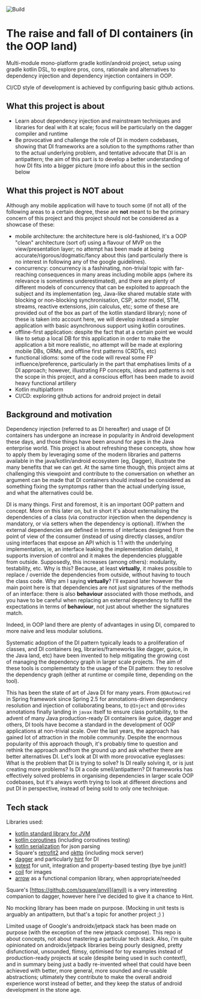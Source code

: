 ![Build](https://github.com/alessandrocandolini/di-alternatives/workflows/Build/badge.svg)


# The raise and fall of DI containers (in the OOP land)

Multi-module mono-platform gradle kotlin/android project, setup using gradle kotlin DSL, to explore pros, cons, rationale and alternatives to dependency injection and dependency injection containers in OOP. 

CI/CD style of development is achieved by configuring basic github actions. 

## What this project is about

* Learn about dependency injection and mainstream techniques and libraries for deal with it at scale; focus will be particularly on the dagger compiler and runtime 
* Be provocative and challenge the role of DI in modern codebases, showing that DI frameworks are a solution to the sympthoms rather than to the actual underlying problem, and tentative advocate that DI is an antipattern; the aim of this part is to develop a better understanding of how DI fits into a bigger picture (more info about this in the section below 

## What this project is NOT about

Although any mobile application will have to touch some (if not all) of the following areas to a certain degree, these are **not** meant to be the primary concern of this project and this project should not be considered as a showcase of these: 

* mobile architecture: the architecture here is old-fashioned, it's a OOP "clean" architecture (sort of) using a flavour of MVP on the view/presentation layer; no attempt has been made at being accurate/rigorous/dogmatic/fancy about this (and particularly there is no interest in following any of the google guidelines). 
* concurrency: concurrency is a fashinating, non-trivial topic with far-reaching consequences in many areas including mobile apps (where its relevance is sometimes underestimated), and there are plenty of different models of concurrency that can be exploited to approach the subject and its implementation (eg, Java-like shared mutable state with blocking or non-blocking synchronisation, CSP, actor model, STM, streams, reactive extensions, join calculus, etc; some of these are provided out of the box as part of the kotlin standard library); none of these is taken into account here, we will develop instead a simpler application with basic asynchronous support using kotlin coroutines. 
* offline-first application: despite the fact that at a certain point we would like to setup a local DB for this application in order to make the application a bit more realistic, no attempt will be made at exploring mobile DBs, ORMs, and offline first patterns (CRDTs, etc) 
* functional idioms: some of the code will reveal some FP influence/preference, particularly in the part that emphatises limits of a DI approach; however, illustrating FP concepts, ideas and patterns is not the scope in this project, and a conscious effort has been made to avoid heavy functional artillery
* Kotlin multiplatform
* CI/CD: exploring github actions for android project in detail 

## Background and motivation

Dependency injection (referred to as DI hereafter) and usage of DI containers has undergone an increase in popularity in Android development these days, and those things have been around for ages in the Java enterprise world. This project is about refreshing these concepts, show how to apply them by leveraging some of the modern libraries and patterns available in the java/kotlin/android ecosystem (eg, Dagger), illustrate the many benefits that we can get. At the same time though, this project aims at challenging this viewpoint and contribute to the conversation on whether an argument can be made that DI containers should instead be considered as something fixing the symptomps rather than the actual underlying issue, and what the alternatives could be. 


DI is many things. First and foremost, it is an important OOP pattern and concept. 
More on this later on, but in short it's about externalising the dependencies of a class (via constructor injection when the dependency is mandatory, or via setters when the dependency is optional). 
If/when the external dependencies are defined in terms of interfaces designed from the point of view of the consumer (instead of using directly classes, and/or using interfaces that expose an API which is 1:1 with the underlying implementation, ie, an interface leaking the implementation details), it supports inversion of control and it makes the dependencies pluggable from outside.
Supposedly, this increases (among others): modularity, testability, etc. 
Why is this? Because, at least **virtually**, it makes possible to replace / override the dependencies from outside, without having to touch the class code. 
Why am I saying **virtually**? I'll expand later however the main point here is that dependencies are not just signatures of the methods of an interface: there is also **behaviour** associated with those methods, and you have to be careful when replacing an external dependency to fulfill the expectations in terms of **behaviour**, not just about whether the signatures match.

Indeed, in OOP land there are plenty of advantages in using DI, compared to more naive and less modular solutions. 

Systematic adoption of the DI pattern typically leads to a proliferation of classes, and DI containers (eg, libraries/frameworks like dagger, guice, in the Java land, etc) have been invented to help mitigating the growing cost of managing the dependency graph in larger scale projects. 
The aim of these tools is complementaty to the usage of the DI pattern: they to resolve the dependency graph (either at runtime or compile time, depending on the tool). 

This has been the state of art of Java DI for many years. From `@@Autowired` in Spring framework since Spring 2.5 for annotations-driven dependency resolution and injection of collaborating beans, to `@Inject` and `@Orovides` annotations finally landing in `javax` itself to ensure class portability, to the advent of many Java production-ready DI containers  ike guice, dagger and others, DI tools have become a standard in the development of OOP applications at non-trivial scale. 
Over the last years, the approach has gained lot of attraction in the mobile community. 
Despite the enormous popularity of this approach though, it's probably time to question and rethink the approach andfrom the ground up and ask whether there are better alternatives DI. 
Let's look at DI with more provocative eyeglasses: What is the problem that DI is trying to solve? Is DI really solving it, or is just creating more problems? Is DI a code smell/antipattern? 
DI frameworks has effectively solved problems in organising dependencies in larger scale OOP codebases, but it's always worth trying to look at different directions and put DI in perspective, instead of being sold to only one technique. 


## Tech stack 


Libraries used:
* [kotlin standard library for JVM](https://kotlinlang.org/api/latest/jvm/stdlib/) 
* [kotlin coroutines](https://github.com/Kotlin/kotlinx.coroutines) (including coroutines testing) 
* [kotlin serialization](https://github.com/Kotlin/kotlinx.serialization) for json parsing
* Square's [retrofit2](https://square.github.io/retrofit/) and [okttp](https://square.github.io/okhttp/) (including mock server) 
* [dagger](https://dagger.dev/dev-guide/) and particularly [hint](https://dagger.dev/hilt/) for DI 
* [kotest](https://kotest.io/) for unit, integration and property-based testing (bye bye junit!)
* [coil](https://github.com/coil-kt/coil) for images
* [arrow](https://github.com/arrow-kt/arrow) as a functional companion library, when appropriate/needed

Square's [https://github.com/square/anvil](anvil) is a very interesting companion to dagger, however here I've decided to give it a chance to Hint. 

No mocking library has been made on purpose. (Mocking in unit tests is arguably an antipattern, but that's a topic for another project ;) )

Limited usage of Google's androidx/jetpack stack has been made on purpose (with the exception of the new jetpack compose). This repo is about concepts, not about mastering a particular tech stack. Also, i'm quite opinionated on androidx/jetpack libraries being pourly designed, pretty disfunctional, unsounded, flimsy, optimised for toy examples instead of production-ready projects at scale (despite being used in such context!), and in summary being just a badly re-invented wheel that could have been achieved with better, more general, more sounded and re-usable abstractions; ultimately they contribute to make the overall android experience worst instead of better, and they keep the status of android development in the stone age. 

